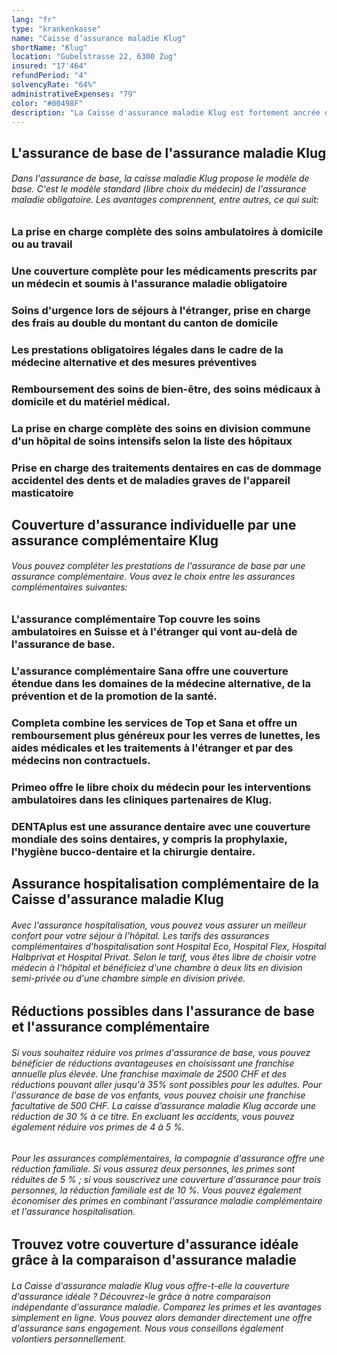 ```yaml
---
lang: "fr"
type: "krankenkasse"
name: "Caisse d’assurance maladie Klug"
shortName: "Klug"
location: "Gubelstrasse 22, 6300 Zug"
insured: "17'464"
refundPeriod: "4"
solvencyRate: "64%"
administrativeExpenses: "79"
color: "#00498F"
description: "La Caisse d'assurance maladie Klug est fortement ancrée dans le canton de Zoug, mais offre une assurance maladie dans toute la Suisse. En 2017, l'assureur comptait 6 504 assurés dans l'assurance maladie de base. Outre l'assurance maladie obligatoire, vous pouvez également souscrire plusieurs assurances complémentaires. Notre comparaison d'assurance maladie vous montre si le bon tarif est disponible pour vous."
---
```


## L'assurance de base de l'assurance maladie Klug

###### Dans l'assurance de base, la caisse maladie Klug propose le modèle de base. C'est le modèle standard (libre choix du médecin) de l'assurance maladie obligatoire. Les avantages comprennent, entre autres, ce qui suit:

### La prise en charge complète des soins ambulatoires à domicile ou au travail

### Une couverture complète pour les médicaments prescrits par un médecin et soumis à l'assurance maladie obligatoire

### Soins d'urgence lors de séjours à l'étranger, prise en charge des frais au double du montant du canton de domicile

### Les prestations obligatoires légales dans le cadre de la médecine alternative et des mesures préventives

### Remboursement des soins de bien-être, des soins médicaux à domicile et du matériel médical.

### La prise en charge complète des soins en division commune d'un hôpital de soins intensifs selon la liste des hôpitaux

### Prise en charge des traitements dentaires en cas de dommage accidentel des dents et de maladies graves de l'appareil masticatoire

## Couverture d'assurance individuelle par une assurance complémentaire Klug

###### Vous pouvez compléter les prestations de l'assurance de base par une assurance complémentaire. Vous avez le choix entre les assurances complémentaires suivantes:

### L'assurance complémentaire Top couvre les soins ambulatoires en Suisse et à l'étranger qui vont au-delà de l'assurance de base.

### L'assurance complémentaire Sana offre une couverture étendue dans les domaines de la médecine alternative, de la prévention et de la promotion de la santé.

### Completa combine les services de Top et Sana et offre un remboursement plus généreux pour les verres de lunettes, les aides médicales et les traitements à l'étranger et par des médecins non contractuels.

### Primeo offre le libre choix du médecin pour les interventions ambulatoires dans les cliniques partenaires de Klug.

### DENTAplus est une assurance dentaire avec une couverture mondiale des soins dentaires, y compris la prophylaxie, l'hygiène bucco-dentaire et la chirurgie dentaire.

## Assurance hospitalisation complémentaire de la Caisse d'assurance maladie Klug

###### Avec l'assurance hospitalisation, vous pouvez vous assurer un meilleur confort pour votre séjour à l'hôpital. Les tarifs des assurances complémentaires d'hospitalisation sont Hospital Eco, Hospital Flex, Hospital Halbprivat et Hospital Privat. Selon le tarif, vous êtes libre de choisir votre médecin à l'hôpital et bénéficiez d'une chambre à deux lits en division semi-privée ou d'une chambre simple en division privée.

## Réductions possibles dans l'assurance de base et l'assurance complémentaire

###### Si vous souhaitez réduire vos primes d'assurance de base, vous pouvez bénéficier de réductions avantageuses en choisissant une franchise annuelle plus élevée. Une franchise maximale de 2500 CHF et des réductions pouvant aller jusqu'à 35% sont possibles pour les adultes. Pour l'assurance de base de vos enfants, vous pouvez choisir une franchise facultative de 500 CHF. La caisse d’assurance maladie Klug accorde une réduction de 30 % à ce titre. En excluant les accidents, vous pouvez également réduire vos primes de 4 à 5 %.

###### Pour les assurances complémentaires, la compagnie d'assurance offre une réduction familiale. Si vous assurez deux personnes, les primes sont réduites de 5 % ; si vous souscrivez une couverture d'assurance pour trois personnes, la réduction familiale est de 10 %. Vous pouvez également économiser des primes en combinant l'assurance maladie complémentaire et l'assurance hospitalisation.

## Trouvez votre couverture d'assurance idéale grâce à la comparaison d'assurance maladie

###### La Caisse d'assurance maladie Klug vous offre-t-elle la couverture d'assurance idéale ? Découvrez-le grâce à notre comparaison indépendante d'assurance maladie. Comparez les primes et les avantages simplement en ligne. Vous pouvez alors demander directement une offre d'assurance sans engagement. Nous vous conseillons également volontiers personnellement.
